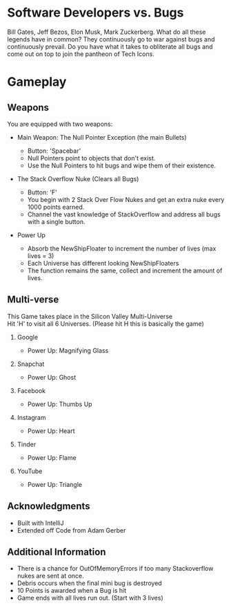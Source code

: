 
# Software Developers vs. Bugs

Bill Gates, Jeff Bezos, Elon Musk, Mark Zuckerberg. What do all these legends have in common? They continuously go to war against bugs and continuously prevail. Do you have what it takes to obliterate all bugs and come out on top to join the pantheon of Tech Icons.

# Gameplay


## Weapons

You are equipped with two weapons:

* Main Weapon: The Null Pointer Exception (the main Bullets)
	*  Button: 'Spacebar'
	* Null Pointers point to objects that don't exist.
	* Use the Null Pointers to hit bugs and wipe them of their existence.

* The Stack Overflow Nuke (Clears all Bugs)
	* Button: 'F'   
	* You begin with 2 Stack Over Flow Nukes and get an extra nuke every 1000 points earned.
	*  Channel the vast knowledge of StackOverflow and address all bugs with a single button.
* Power Up
	* Absorb the NewShipFloater to increment the number of lives (max lives = 3)
	* Each Universe has different looking NewShipFloaters
	* The function remains the same, collect and increment the amount of lives.

## Multi-verse
This Game takes place in the Silicon Valley Multi-Universe<br/>
Hit 'H' to visit all 6 Universes. (Please hit H this is basically the game)

1. Google
	* Power Up: Magnifying Glass

2. Snapchat
	* Power Up: Ghost

3. Facebook
	* Power Up: Thumbs Up

5. Instagram
	* Power Up: Heart

6. Tinder
	* Power Up: Flame  

7. YouTube
	* Power Up: Triangle    

## Acknowledgments

* Built with IntelliJ
* Extended off Code from Adam Gerber

## Additional Information

* There is a chance for OutOfMemoryErrors if too many Stackoverflow nukes are sent at once.
* Debris occurs when the final mini bug is destroyed
* 10 Points is awarded when a Bug is hit
* Game ends with all lives run out. (Start with 3 lives)
